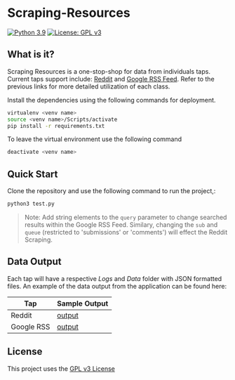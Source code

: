 # Scraping-Resources
[![Python 3.9](https://img.shields.io/badge/python-3.9-blue.svg)](https://www.python.org/downloads/release/python-390/) [![License: GPL v3](https://img.shields.io/badge/License-GPLv3-blue.svg)](https://www.gnu.org/licenses/gpl-3.0)

## What is it?
Scraping Resources is a one-stop-shop for data from individuals taps. Current taps support include: [Reddit](https://github.com/lovendatj/Scraping-Resources/blob/main/Taps/RedditScraping/README.md) and [Google RSS Feed](https://github.com/lovendatj/Scraping-Resources/blob/main/Taps/GoogleRSS/README.md). Refer to the previous links for more detailed utilization of each class.

Install the dependencies using the following commands for deployment. 
```bash
virtualenv <venv name>
source <venv name>/Scripts/activate
pip install -r requirements.txt 
```
To leave the virtual environment use the following command
```bash
deactivate <venv name>
```
## Quick Start
Clone the repository and use the following command to run the project,:
```bash
python3 test.py
```
> Note: Add string elements to the `query` parameter to change searched results within the Google RSS Feed. Similary, changing the `sub`  and `queue` (restricted to 'submissions' or 'comments') will effect the Reddit Scraping.

## Data Output
Each tap will have a respective *Logs* and *Data* folder with JSON formatted files. An example of the data output from the application can be found here:

| Tap        | Sample Output                                                                                  |
| ---------- | ---------------------------------------------------------------------------------------------- |
| Reddit     | [output](https://github.com/lovendatj/Scraping-Resources/tree/main/Taps/RedditScraping/output) |
| Google RSS | [output](https://github.com/lovendatj/Scraping-Resources/tree/main/Taps/GoogleRSS/output)      |

## License
This project uses the [GPL v3 License](https://www.gnu.org/licenses/gpl-3.0.en.html)

